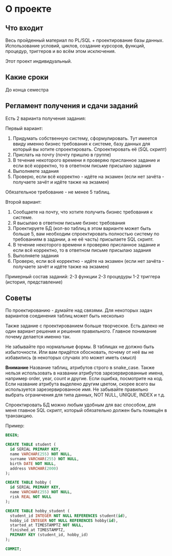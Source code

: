 # О проекте

## Что входит

Весь пройденный материал по PL/SQL + проектирование базы данных. Использование условий, циклов, создание курсоров, функций, процедур, триггеров и во всём этом исключения.

Этот проект индивидуальный.

## Какие сроки

До конца семестра

## Регламент получения и сдачи заданий

Есть 2 варианта получения задания:

Первый вариант:

1. Придумать собственную систему, сформулировать. Тут имеется ввиду именно бизнес требования к системе, базу данных для который вы хотите спроектировать. Спроектировать её (SQL скрипт)
2. Прислать на почту (почту пришлю в группе)
3. В течение некоторого времени я проверяю присланное задание и если всё корректно, то в ответном письме присылаю задания
4. Выполняете задания
5. Проверю, если всё корректно - идёте на экзамен (если нет зачёта - получаете зачёт и идёте также на экзамен)

Обязательное требование - не менее 5 таблиц.

Второй вариант:

1. Сообщаете на почту, что хотите получить бизнес требования к системе.
2. Я высылаю в ответном письме бизнес требования
3. Проектируете БД (кол-во таблиц в этом варианте может быть больше 5, вам необходим спроектировать полностью систему по требованиям в задании, а не её часть) присылаете SQL скрипт.
4. В течение некоторого времени я проверяю присланное задание и если всё корректно, то в ответном письме присылаю задания
5. Выполняете задания
6. Проверю, если всё корректно - идёте на экзамен (если нет зачёта - получаете зачёт и идёте также на экзамен)

Примерный состав заданий:
2-3 функции
2-3 процедуры
1-2 триггера (история, представление)

## Советы

По проектированию - думайте над связями. Для некоторых задач вариантов соединения таблиц может быть несколько

Также задание с проектированием больше творческое. Есть далеко не один вариант решения и решения правильного. Главное понимание почему делается именно так.

Не забывайте про нормальные формы. В таблицах не должно быть избыточности. Или вам придётся обосновать, почему от неё вы не избавились (в некоторых случаях это может иметь смысл)

**Внимание**
Название таблиц, атрибутов строго в snake_case. Также нельзя использовать в названии атрибутов зарезервированные имена, например order, year, count и другие. Если ошибка, посмотрите на код. Если название атрибута выделено другим цветом, скорее всего вы используется зарезервированное имя.
Не забывайте правильно выбрать ограничения для типа данных, NOT NULL, UNIQUE, INDEX и т.д.

Спроектировать БД можно любым удобным для вас способом, для меня главное SQL скрипт, который обязательно должен быть помещён в транзакцию.

Пример:

```sql
BEGIN;

CREATE TABLE student (
  id SERIAL PRIMARY KEY,
  name VARCHAR(255) NOT NULL,
  surname VARCHAR(255) NOT NULL,
  birth DATE NOT NULL,
  address VARCHAR(2000)
);

CREATE TABLE hobby (
  id SERIAL PRIMARY KEY,
  name VARCHAR(255) NOT NULL,
  risk REAL NOT NULL
);

CREATE TABLE hobby_student (
  student_id INTEGER NOT NULL REFERENCES student(id),
  hobby_id INTEGER NOT NULL REFERENCES hobby(id),
  started_at TIMESTAMPTZ NOT NULL,
  finished_at TIMESTAMPTZ,
  PRIMARY KEY (student_id, hobby_id)
);

COMMIT;
```
